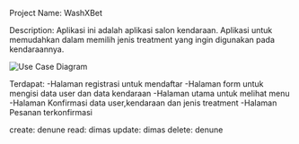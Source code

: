 Project Name: 
WashXBet

Description:
Aplikasi ini adalah aplikasi salon kendaraan. Aplikasi untuk memudahkan dalam memilih jenis treatment yang ingin digunakan pada kendaraannya.

![Use Case Diagram](https://github.com/Den-art023/WashXBet_FinalProject_PAM/assets/115088420/db85fde2-df71-436c-9242-d0da8384dd17)

Terdapat:
 -Halaman registrasi untuk mendaftar
 -Halaman form untuk mengisi data user dan data kendaraan
 -Halaman utama untuk melihat menu 
 -Halaman Konfirmasi data user,kendaraan dan jenis treatment
 -Halaman Pesanan terkonfirmasi

 create: denune
 read: dimas
 update: dimas
 delete: denune


